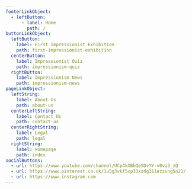 ```yaml
---
footerLinkObject:
  - leftButton:
      - label: Home
        path: /
buttonLinkObject:
  leftButton:
    label: First Impressionist Exhibition
    path: first-impressionist-exhibition
  centerButton:
    label: Impressionist Quiz
    path: impressionism-quiz
  rightButton:
    label: Impressionism News
    path: impressionism-news
pageLinkObject:
  leftString:
    label: About Us
    path: about-us
  centerLeftString:
    label: Contact Us
    path: contact-us
  centerRightString:
    label: Legal
    path: legal
  rightString:
    label: Homepage
    path: index
socialButtons:
  - url: https://www.youtube.com/channel/UCp4kXBbQe5DvYY-v0vi3_zQ
  - url: https://www.pinterest.co.uk/1u5g3vkf5xp33xzdg311ezzung5n21/
  - url: https://www.instagram.com
---
```


